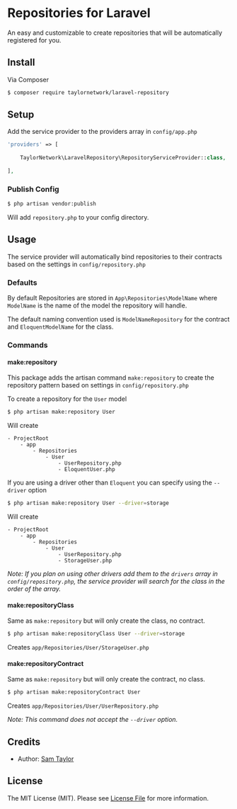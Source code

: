 # Repositories for Laravel

An easy and customizable to create repositories that will be automatically registered for you.

## Install

Via Composer

``` bash
$ composer require taylornetwork/laravel-repository
```

## Setup

Add the service provider to the providers array in `config/app.php`

``` php
'providers' => [
	
	TaylorNetwork\LaravelRepository\RepositoryServiceProvider::class,
	
],
```

### Publish Config

``` bash
$ php artisan vendor:publish
```

Will add `repository.php` to your config directory.

## Usage

The service provider will automatically bind repositories to their contracts based on the settings in `config/repository.php` 

### Defaults

By default Repositories are stored in `App\Repositories\ModelName` where `ModelName` is the name of the model the repository will handle.

The default naming convention used is `ModelNameRepository` for the contract and `EloquentModelName` for the class. 

### Commands

#### make:repository

This package adds the artisan command `make:repository` to create the repository pattern based on settings in `config/repository.php`

To create a repository for the `User` model

``` bash
$ php artisan make:repository User
```

Will create

```
- ProjectRoot
	- app
		- Repositories
			- User
				- UserRepository.php
				- EloquentUser.php

```

If you are using a driver other than `Eloquent` you can specify using the `--driver` option

``` bash
$ php artisan make:repository User --driver=storage
```
Will create

```
- ProjectRoot
	- app
		- Repositories
			- User
				- UserRepository.php
				- StorageUser.php

```

*Note: If you plan on using other drivers add them to the `drivers` array in `config/repository.php`, the service provider will search for the class in the order of the array.*

#### make:repositoryClass

Same as `make:repository` but will only create the class, no contract.

``` bash
$ php artisan make:repositoryClass User --driver=storage
```

Creates `app/Repositories/User/StorageUser.php`

#### make:repositoryContract

Same as `make:repository` but will only create the contract, no class. 

``` bash
$ php artisan make:repositoryContract User 
```

Creates `app/Repositories/User/UserRepository.php`

*Note: This command does not accept the `--driver` option.*

## Credits

- Author: [Sam Taylor][link-author]

## License

The MIT License (MIT). Please see [License File](LICENSE.md) for more information.

[link-author]: https://github.com/taylornetwork